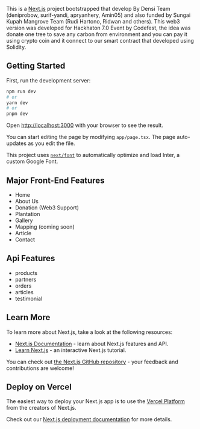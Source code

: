 This is a [Next.js](https://nextjs.org/) project bootstrapped that develop By Densi Team (deniprobow, surif-yandi, apryanhery, Amin05) and also funded by Sungai Kupah Mangrove Team (Rudi Hartono, Ridwan and others). This web3 version was developed for Hackhaton 7.0 Event by Codefest, the idea was donate one tree to save any carbon from environment and you can pay it using crypto coin and it connect to our smart contract that developed using Solidity.

## Getting Started

First, run the development server:

```bash
npm run dev
# or
yarn dev
# or
pnpm dev
```

Open [http://localhost:3000](http://localhost:3000) with your browser to see the result.

You can start editing the page by modifying `app/page.tsx`. The page auto-updates as you edit the file.

This project uses [`next/font`](https://nextjs.org/docs/basic-features/font-optimization) to automatically optimize and load Inter, a custom Google Font.


## Major Front-End Features

- Home
- About Us
- Donation (Web3 Support)
- Plantation
- Gallery
- Mapping (coming soon)
- Article
- Contact

## Api Features

- products
- partners
- orders
- articles
- testimonial


## Learn More

To learn more about Next.js, take a look at the following resources:

- [Next.js Documentation](https://nextjs.org/docs) - learn about Next.js features and API.
- [Learn Next.js](https://nextjs.org/learn) - an interactive Next.js tutorial.

You can check out [the Next.js GitHub repository](https://github.com/vercel/next.js/) - your feedback and contributions are welcome!

## Deploy on Vercel

The easiest way to deploy your Next.js app is to use the [Vercel Platform](https://vercel.com/new?utm_medium=default-template&filter=next.js&utm_source=create-next-app&utm_campaign=create-next-app-readme) from the creators of Next.js.

Check out our [Next.js deployment documentation](https://nextjs.org/docs/deployment) for more details.
